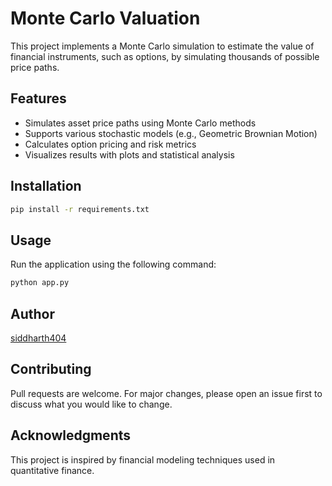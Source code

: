 # Monte Carlo Valuation

This project implements a Monte Carlo simulation to estimate the value of financial instruments, such as options, by simulating thousands of possible price paths.

## Features
- Simulates asset price paths using Monte Carlo methods
- Supports various stochastic models (e.g., Geometric Brownian Motion)
- Calculates option pricing and risk metrics
- Visualizes results with plots and statistical analysis

## Installation
```bash
pip install -r requirements.txt
```

## Usage
Run the application using the following command:
```bash
python app.py
```

## Author
[siddharth404](https://github.com/siddharth404)

## Contributing
Pull requests are welcome. For major changes, please open an issue first to discuss what you would like to change.

## Acknowledgments
This project is inspired by financial modeling techniques used in quantitative finance.


